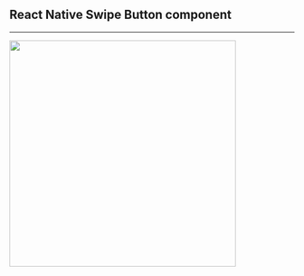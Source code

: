 ## React Native Swipe Button component
<hr>
<img src="https://udaysravank.github.io/RNSwipeButton/rn-swipe-button.png" width="400" />

